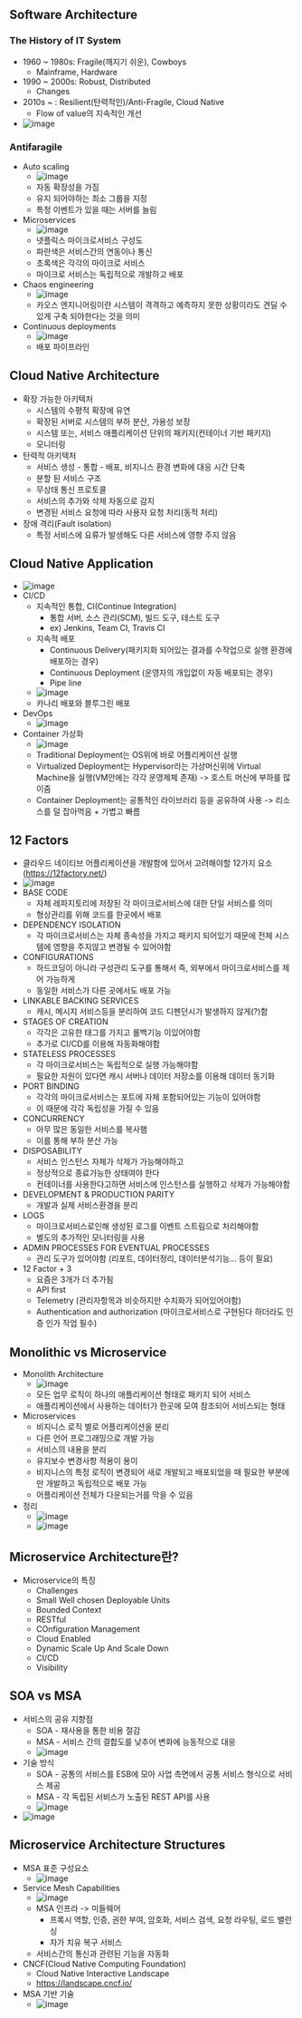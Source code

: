## Software Architecture
### The History of IT System
  - 1960 ~ 1980s: Fragile(깨지기 쉬운), Cowboys 
    - Mainframe, Hardware
  - 1990 ~ 2000s: Robust, Distributed
    - Changes
  - 2010s ~ : Resilient(탄력적인)/Anti-Fragile, Cloud Native
    - Flow of value의 지속적인 개선
  - ![image](https://user-images.githubusercontent.com/61530368/176408256-1333de5a-4613-4d62-8424-4ad7c738e918.png)

### Antifaragile
  - Auto scaling
    - ![image](https://user-images.githubusercontent.com/61530368/176408484-2608246a-4ef6-4f7d-929f-63f8886c36bb.png)
    - 자동 확장성을 가짐
    - 유지 되어야하는 최소 그룹을 지정 
    - 특정 이벤트가 있을 때는 서버를 늘림 
  - Microservices
    - ![image](https://user-images.githubusercontent.com/61530368/176408674-9a853726-2fdd-4e3d-9804-26bf60f3d92e.png)
    - 넷플릭스 마이크로서비스 구성도 
    - 파란색은 서비스간의 연동이나 통신
    - 초록색은 각각의 마이크로 서비스
    - 마이크로 서비스는 독립적으로 개발하고 배포
  - Chaos engineering
    - ![image](https://user-images.githubusercontent.com/61530368/176409537-05537fed-c432-477c-816f-dee2e563c3a4.png) 
    - 카오스 엔지니어링이란 시스템이 격격하고 예측하지 못한 상황이라도 견딜 수 있게 구축 되야한다는 것을 의미
  - Continuous deployments
    - ![image](https://user-images.githubusercontent.com/61530368/176409673-b191f8e1-b21d-47ab-a23f-64866a3bd50c.png)
    - 배포 파이프라인 
## Cloud Native Architecture
  - 확장 가능한 아키텍처
    - 시스템의 수평적 확장에 유연
    - 확장된 서버로 시스템의 부하 분산, 가용성 보장
    - 시스템 또는, 서비스 애플리케이션 단위의 패키지(컨테이너 기반 패키지)
    - 모니터링
  - 탄력적 아키텍처
    - 서비스 생성 - 통합 - 배포, 비지니스 환경 변화에 대응 시간 단축
    - 분할 된 서비스 구조
    - 무상태 통신 프로토콜
    - 서비스의 추가와 삭제 자동으로 감지
    - 변경된 서비스 요청에 따라 사용자 요청 처리(동적 처리)
  - 장애 격리(Fault isolation)
    - 특정 서비스에 요류가 발생해도 다른 서비스에 영향 주지 않음
    
## Cloud Native Application
  - ![image](https://user-images.githubusercontent.com/61530368/176411449-a1d331c8-12f3-40bc-8d36-975f65717a2a.png)
  - CI/CD
    - 지속적인 통합, CI(Continue Integration)
      - 통합 서버, 소스 관리(SCM), 빌드 도구, 테스트 도구
      - ex) Jenkins, Team CI, Travis CI
    - 지속적 배포
      - Continuous Delivery(패키지화 되어있는 결과를 수작업으로 실행 환경에 배포하는 경우)
      - Continuous Deployment (운영자의 개입없이 자동 배포되는 경우)
      - Pipe line   
    - ![image](https://user-images.githubusercontent.com/61530368/176411956-bd423dbe-6673-45ed-9cde-a66c92dc5c74.png)
    - 카나리 배포와 블루그린 배포 
  - DevOps
    - ![image](https://user-images.githubusercontent.com/61530368/176412757-21eb36bc-a39b-4c16-bd77-1a1dbba2bea5.png)
  - Container 가상화
    - ![image](https://user-images.githubusercontent.com/61530368/176413085-fe26d243-5a68-45f2-91d4-a9a55ad16b8c.png)
    - Traditional Deployment는 OS위에 바로 어플리케이션 실행
    - Virtualized Deployment는 Hypervisor라는 가상머신위에 Virtual Machine을 실행(VM안에는 각각 운영제체 존재) -> 호스트 머신에 부하를 많이줌 
    - Container Deployment는 공통적인 라이브러리 등을 공유하여 사용 -> 리소스를 덜 잡아먹음 + 가볍고 빠름
## 12 Factors
  - 클라우드 네이티브 어플리케이션을 개발함에 있어서 고려해야할 12가지 요소 (https://12factory.net/)
  - ![image](https://user-images.githubusercontent.com/61530368/176413807-019fa3b1-99b1-443c-ab8b-3108474d7007.png)
  - BASE CODE
    - 자체 레파지토리에 저장된 각 마이크로서비스에 대한 단일 서비스를 의미
    - 형상관리를 위해 코드를 한곳에서 배포 
  - DEPENDENCY ISOLATION
    - 각 마이크로서비스는 자체 종속성을 가지고 패키지 되어있기 때문에 전체 시스템에 영향을 주지않고 변경될 수 있어야함
  - CONFIGURATIONS
    - 하드코딩이 아니라 구성관리 도구를 통해서 즉, 외부에서 마이크로서비스를 제어 가능하게
    - 동일한 서비스가 다른 곳에서도 배포 가능
  - LINKABLE BACKING SERVICES
    - 캐시, 메시지 서비스등을 분리하여 코드 디펜던시가 발생하지 않게(?)함
  - STAGES OF CREATION
    - 각각은 고유한 태그를 가지고 롤백기능 이있어야함
    - 추가로 CI/CD를 이용해 자동화해야함
  - STATELESS PROCESSES
    - 각 마이크로서비스는 독립적으로 실행 가능해야함
    - 필요한 자원이 있다면 캐시 서버나 데이터 저장소를 이용해 데이터 동기화
  - PORT BINDING
    - 각각의 마이크로서비스는 포트에 자체 포함되어있는 기능이 있어야함  
    - 이 때문에 각각 독립성을 가질 수 있음
  - CONCURRENCY
    - 아무 많은 동일한 서비스를 복사햄 
    - 이를 통해 부하 분산 가능
  - DISPOSABILITY
    - 서비스 인스턴스 자체가 삭제가 가능해야하고
    - 정상적으로 종료가능한 상태여야 한다 
    - 컨테이너를 사용한다고하면 서비스에 인스턴스를 실행하고 삭제가 가능해야함
  - DEVELOPMENT & PRODUCTION PARITY
    - 개발과 실제 서비스환경을 분리  
  - LOGS
    - 마이크로서비스로인해 생성된 로그를 이벤트 스트림으로 처리해야함 
    - 별도의 추가적인 모니터링을 사용
  - ADMIN PROCESSES FOR EVENTUAL PROCESSES
    - 관리 도구가 있어야함 (리포트, 데이터정리, 데이터분석기능... 등이 필요)
  - 12 Factor + 3
    - 요즘은 3개가 더 추가됨
    - API first
    - Telemetry (관리자항목과 비슷하지만 수치화가 되어있어야함)
    - Authentication and authorization (마이크로서비스로 구현된다 하더라도 인증 인가 작업 필수) 

## Monolithic vs Microservice
  - Monolith Architecture
    - ![image](https://user-images.githubusercontent.com/61530368/176417191-606ad930-6f7f-404f-b9e1-47726814beac.png)
    - 모든 업무 로직이 하나의 애플리케이션 형태로 패키지 되어 서비스
    - 애플리케이션에서 사용하는 데이터가 한곳에 모여 참조되어 서비스되는 형태 
  - Microservices
    - 비지니스 로직 별로 어플리케이션을 분리  
    - 다른 언어 프로그래밍으로 개발 가능  
    - 서비스의 내용을 분리 
    - 유지보수 변경사항 적용이 용이
    - 비지니스의 특정 로직이 변경되어 새로 개발되고 배포되었을 때 필요한 부분에만 개발하고 독립적으로 배포 가능 
    - 어플리케이션 전체가 다운되는거를 막을 수 있음 
  - 정리
    - ![image](https://user-images.githubusercontent.com/61530368/176418806-4cdc1cf2-1844-47fb-acbb-c22c7447edcd.png)
    - ![image](https://user-images.githubusercontent.com/61530368/176419059-1190d9af-de40-4fe2-9955-06b9debeeced.png)

## Microservice Architecture란?
  - Microservice의 특징
    - Challenges
    - Small Well chosen Deployable Units
    - Bounded Context
    - RESTful
    - COnfiguration Management
    - Cloud Enabled
    - Dynamic Scale Up And Scale Down
    - CI/CD
    - Visibility 
## SOA vs MSA
  - 서비스의 공유 지향점
    - SOA - 재사용을 통한 비용 절감
    - MSA - 서비스 간의 결합도를 낮추어 변화에 능동적으로 대응 
    - ![image](https://user-images.githubusercontent.com/61530368/176421602-d1f285ff-7941-4cd0-999f-80e3c5027cc1.png)
  - 기술 방식
    - SOA - 공통의 서비스를 ESB에 모아 사업 측면에서 공통 서비스 형식으로 서비스 제공
    - MSA - 각 독립된 서비스가 노출된 REST API를 사용
    - ![image](https://user-images.githubusercontent.com/61530368/176430495-406d297b-1d80-4030-a144-91013860af36.png)
  - ![image](https://user-images.githubusercontent.com/61530368/176431720-dacbeef6-03c0-4ffe-a2f0-fe50833d596b.png)

## Microservice Architecture Structures
  - MSA 표준 구성요소
    - ![image](https://user-images.githubusercontent.com/61530368/176432017-393be2d1-4f1d-4ce6-ab1e-83b5260b6350.png)
  - Service Mesh Capabilities
    - ![image](https://user-images.githubusercontent.com/61530368/176432359-599fd8df-df19-49b9-9cbd-2cca8ef88145.png)
    - MSA 인프라 -> 미들웨어
      - 프록시 역할, 인증, 권한 부여, 암호화, 서비스 검색, 요청 라우팅, 로드 밸런싱
      - 자가 치유 복구 서비스
    - 서비스간의 통신과 관련된 기능을 자동화   
  - CNCF(Cloud Native Computing Foundation)
    - Cloud Native Interactive Landscape
    - https://landscape.cncf.io/
  - MSA 기반 기술
    - ![image](https://user-images.githubusercontent.com/61530368/176432993-99680a09-2a38-4963-81dd-8c2fae12175e.png)
